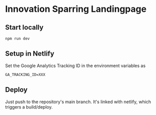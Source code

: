 # Innovation Sparring Landingpage

## Start locally

```
npm run dev
```

## Setup in Netlify

Set the Google Analytics Tracking ID in the environment variables as

```
GA_TRACKING_ID=XXX
```

## Deploy

Just push to the repository's main branch. It's linked with netlify, which
triggers a build/deploy.
